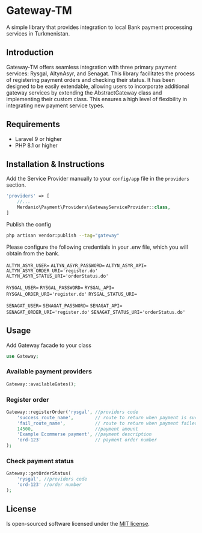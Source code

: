 # Gateway-TM

A simple library that provides integration to local Bank payment processing services in Turkmenistan.

## Introduction

Gateway-TM offers seamless integration with three primary payment services: Rysgal, AltynAsyr, and Senagat. This library facilitates the process of registering payment orders and checking their status. It has been designed to be easily extendable, allowing users to incorporate additional gateway services by extending the AbstractGateway class and implementing their custom class. This ensures a high level of flexibility in integrating new payment service types.
## Requirements

- Laravel 9 or higher
- PHP 8.1 or higher

## Installation & Instructions 

Add the Service Provider manually to your
`config/app` file in the `providers` section.

```php
'providers' => [
    //...
    Merdanio\Payment\Providers\GatewayServiceProvider::class,
]
```

Publish the config

```bash
php artisan vendor:publish --tag="gateway"
```

Please configure the following credentials in your .env file, which you will obtain from the bank.

`ALTYN_ASYR_USER=`
`ALTYN_ASYR_PASSWORD=`
`ALTYN_ASYR_API=`
`ALTYN_ASYR_ORDER_URI='register.do'`
`ALTYN_ASYR_STATUS_URI='orderStatus.do'`

`RYSGAL_USER=`
`RYSGAL_PASSWORD=`
`RYSGAL_API=`
`RYSGAL_ORDER_URI='register.do'`
`RYSGAL_STATUS_URI=`

`SENAGAT_USER=`
`SENAGAT_PASSWORD=`
`SENAGAT_API=`
`SENAGAT_ORDER_URI='register.do'`
`SENAGAT_STATUS_URI='orderStatus.do'`

## Usage
Add Gateway facade to your class
```php
use Gateway;
```
### Available payment providers

```php
Gateway::availableGates();
```
### Register order
```php
Gateway::registerOrder('rysgal', //providers code
    'success_route_name',        // route to return when payment is successful
    'fail_route_name',           // route to return when payment failed
    14500,                       //payment amount
    'Example Ecommerse payment', //payment description
    'ord-123'                    // payment order number
);
```
### Check payment status
```php
Gateway::getOrderStatus(
    'rysgal', //providers code
    'ord-123' //order number
);
```

## License
Is open-sourced software licensed under the [MIT license](http://opensource.org/licenses/MIT).
